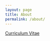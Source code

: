 ```yaml
---
layout: page
title: About
permalink: /about/
---
```


[Curriculum Vitae](https://anqishao.com/cv/ "CV") 

